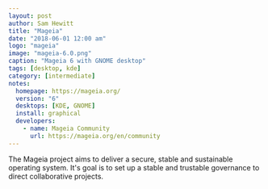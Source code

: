 ```yaml
---
layout: post
author: Sam Hewitt
title: "Mageia"
date: "2018-06-01 12:00 am"
logo: "mageia"
image: "mageia-6.0.png"
caption: "Mageia 6 with GNOME desktop"
tags: [desktop, kde]
category: [intermediate]
notes:
  homepage: https://mageia.org/
  version: "6"
  desktops: [KDE, GNOME]
  install: graphical
  developers:
    - name: Mageia Community
      url: https://mageia.org/en/community
---
```


The Mageia project aims to deliver a secure, stable and sustainable operating system. It's goal is to set up a stable and trustable governance to direct collaborative projects.